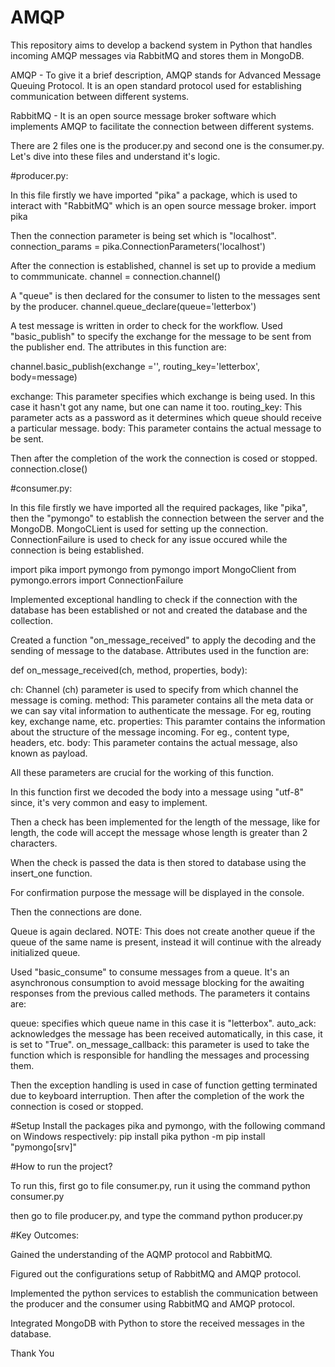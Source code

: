 # AMQP
This repository aims to develop a backend system in Python that handles incoming AMQP messages via RabbitMQ and stores them in MongoDB.

AMQP - To give it a brief description, AMQP stands for Advanced Message Queuing Protocol. It is an open standard protocol used for establishing communication between different systems.

RabbitMQ  - It is an open source message broker software which implements AMQP to facilitate the connection between different systems.

There are 2 files one is the producer.py and second one is the consumer.py. Let's dive into these files and understand it's logic.

#producer.py:

In this file firstly we have imported "pika" a package, which is used to interact with "RabbitMQ" which is an open source message broker.
import pika

Then the connection parameter is being set which is "localhost".
connection_params = pika.ConnectionParameters('localhost')

After the connection is established, channel is set up to provide a medium to commmunicate.
channel = connection.channel()

A "queue" is then declared for the consumer to listen to the messages sent by the producer.
channel.queue_declare(queue='letterbox')

A test message is written in order to check for the workflow.
Used "basic_publish" to specify the exchange for the message to be sent from the publisher end. The attributes in this function are:

channel.basic_publish(exchange ='', routing_key='letterbox', body=message)

exchange: This parameter specifies which exchange is being used. In this case it hasn't got any name, but one can name it too.
routing_key: This parameter acts as a password as it determines which queue should receive a particular message.
body: This parameter contains the actual message to be sent.

Then after the completion of the work the connection is cosed or stopped.
connection.close()

#consumer.py:

In this file firstly we have imported all the required packages, like "pika", then the "pymongo" to establish the connection between the server and the MongoDB.
MongoCLient is used for setting up the connection.
ConnectionFailure is used to check for any issue occured while the connection is being established.

import pika
import pymongo
from pymongo import MongoClient
from pymongo.errors import ConnectionFailure

Implemented exceptional handling to check if the connection with the database has been established or not and created the database and the collection.

Created a function "on_message_received" to apply the decoding and the sending of message to the database.
Attributes used in the function are:

def on_message_received(ch, method, properties, body):

ch: Channel (ch) parameter is used to specify from which channel the message is coming.
method: This parameter contains all the meta data or we can say vital information to authenticate the message. For eg, routing key, exchange name, etc.
properties: This paramter contains the information about the structure of the message incoming. For eg., content type, headers, etc.
body: This parameter contains the actual message, also known as payload.

All these parameters are crucial for the working of this function.

In this function first we decoded the body into a message using "utf-8" since, it's very common and easy to implement.

Then a check has been implemented for the length of the message, like for length, the code will accept the message whose length is greater than 2 characters.

When the check is passed the data is then stored to database using the insert_one function.

For confirmation purpose the message will be displayed in the console.

Then the connections are done.

Queue is again declared.
NOTE: This does not create another queue if the queue of the same name is present, instead it will continue with the already initialized queue.

Used "basic_consume" to consume messages from a queue. It's an asynchronous consumption to avoid message blocking for the awaiting responses from the previous called methods.
The parameters it contains are:

queue: specifies which queue name in this case it is "letterbox".
auto_ack: acknowledges the message has been received automatically, in this case, it is set to "True".
on_message_callback: this parameter is used to take the function which is responsible for handling the messages and processing them.

Then the exception handling is used in case of function getting terminated due to keyboard interruption.
Then after the completion of the work the connection is cosed or stopped.

#Setup
Install the packages pika and pymongo, with the following command on Windows respectively:
pip install pika
python -m pip install "pymongo[srv]"

#How to run the project?

To run this, first go to file consumer.py, run it using the command python consumer.py

then go to file producer.py, and type the command python producer.py

#Key Outcomes:

Gained the understanding of the AQMP protocol and RabbitMQ.

Figured out the configurations setup of RabbitMQ and AMQP protocol.

Implemented the python services to establish the communication between the producer and the consumer using RabbitMQ and AMQP protocol.

Integrated MongoDB with Python to store the received messages in the database.

Thank You
